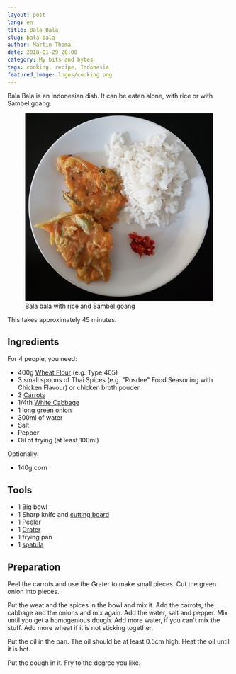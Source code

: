 ```yaml
---
layout: post
lang: en
title: Bala Bala
slug: bala-bala
author: Martin Thoma
date: 2018-01-29 20:00
category: My bits and bytes
tags: cooking, recipe, Indonesia
featured_image: logos/cooking.png
---
```

Bala Bala is an Indonesian dish. It can be eaten alone, with rice or with
Sambel goang.

<figure class="wp-caption aligncenter img-thumbnail">
    <a href="../images/2018/01/Bala-bala-rice-sambal-goang.jpg"><img src="../images/2018/01/Bala-bala-rice-sambal-goang.jpg" alt="Bala bala with rice and Sambel goang" style="width: 512px;"/></a>
    <figcaption class="text-center">Bala bala with rice and Sambel goang</figcaption>
</figure>

This takes approximately 45 minutes.

## Ingredients

For 4 people, you need:

* 400g [Wheat Flour](https://en.wikipedia.org/wiki/Flour) (e.g. Type 405)
* 3 small spoons of Thai Spices (e.g. "Rosdee" Food Seasoning with Chicken Flavour) or chicken broth pouder
* 3 [Carrots](https://en.wikipedia.org/wiki/Carrot)
* 1/4th [White Cabbage](https://en.wikipedia.org/wiki/File:Cabbage_and_cross_section_on_white.jpg)
* 1 [long green onion](https://commons.wikimedia.org/wiki/File:Daepa_(Allium_fistulosum).jpg)
* 300ml of water
* Salt
* Pepper
* Oil of frying (at least 100ml)

Optionally:

* 140g corn


## Tools

* 1 Big bowl
* 1 Sharp knife and [cutting board](https://en.wikipedia.org/wiki/File:Br%C3%B8d_med_V%C3%A4sterbotten-ost_og_r%C3%B8get_gedeost_(5205155586).jpg)
* 1 [Peeler](https://commons.wikimedia.org/wiki/File:Sparschaeler.jpg)
* 1 [Grater](https://commons.wikimedia.org/wiki/File:Orangefarbene_Gem%C3%BCsereibe_(38499439821).jpg)
* 1 frying pan
* 1 [spatula](https://commons.wikimedia.org/wiki/File:Pfannenwender-1.jpg)


## Preparation

Peel the carrots and use the Grater to make small pieces. Cut the green onion
into pieces.

Put the weat and the spices in the bowl and mix it. Add the carrots, the
cabbage and the onions and mix again. Add the water, salt and pepper. Mix until
you get a homogenious dough. Add more water, if you can't mix the stuff. Add more wheat if it is
not sticking together.

Put the oil in the pan. The oil should be at least 0.5cm high. Heat the oil until it
is hot.

Put the dough in it. Fry to the degree you like.

